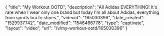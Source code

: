{
    "title": "My Workout OOTD",
    "description": "All Adidas EVERYTHING!  It's rare when I wear only one brand but today I'm all about Adidas, everything from sports bra to shoes.",
    "videoid": "165030396",
    "date_created": "1529937742",
    "date_modified": "1546466776",
    "type": "captivate",
    "layout": "video",
    "url": "\/v\/my-workout-ootd\/165030396"
}